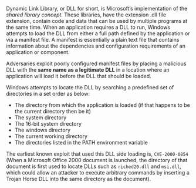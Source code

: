 Dynamic Link Library, or DLL for short, is Microsoft’s implementation of the _shared library concept_. These libraries, have the extension .dll file extension, contain code and data that can be used by multiple programs at the same time. When an application requires a DLL to run, Windows attempts to load the DLL from either a full path defined by the application or via a manifest file. A manifest is essentially a plain text file that contains information about the dependencies and configuration requirements of an application or component.

Adversaries exploit poorly configured manifest files by placing a malicious DLL with the **same name as a legitimate DLL** in a location where an application will load it before the DLL that should be loaded.

Windows attempts to locate the DLL by searching a predefined set of directories in a set order as below:

-	The directory from which the application is loaded (if that happens to be the current directory then be it)
-	The system directory
-	The 16-bit system directory
-	The windows directory
-	The current working directory
-	The directories listed in the PATH environment variable

The earliest known exploit that used this DLL side loading is, `CVE-2000-0854` (When a Microsoft Office 2000 document is launched, the directory of that document is first used to locate DLLs such as `riched20.dll` and `msi.dll`, which could allow an attacker to execute arbitrary commands by inserting a Trojan Horse DLL into the same directory as the document).
